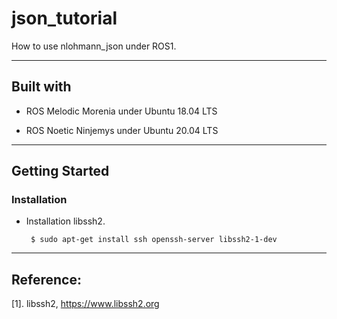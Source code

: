 # json_tutorial

How to use nlohmann_json under ROS1.

------

## Built with

- ROS Melodic Morenia under Ubuntu 18.04 LTS

- ROS Noetic Ninjemys under Ubuntu 20.04 LTS

------

## Getting Started

### Installation

- Installation libssh2.

    ``` $ sudo apt-get install ssh openssh-server libssh2-1-dev```

------

## Reference:

[1]. libssh2, https://www.libssh2.org
